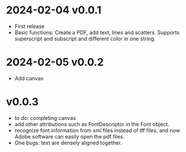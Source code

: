 # 2024-02-04  v0.0.1
* First release
* Basic functions: Create a PDF, add text, lines and scatters. Supports superscript
 and subscript and different color in one string.
 
# 2024-02-05 v0.0.2
* Add canvas

# v0.0.3
* to do: completing canvas
* add other attributions such as FontDescriptor in the Font object.
* recognize font information from xml files instead of tff files, and 
now Adobe software can easily open the pdf files.
* One bugs: text are densely aligned together.